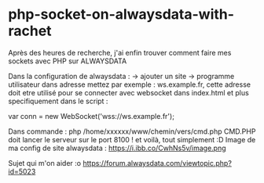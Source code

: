 # php-socket-on-alwaysdata-with-rachet
Après des heures de recherche, j'ai enfin trouver comment faire mes sockets avec PHP sur ALWAYSDATA

Dans la configuration de alwaysdata :
-> ajouter un site -> programme utilisateur
dans adresse mettez par exemple : ws.example.fr, cette adresse doit etre utilisé pour se connecter avec websocket dans index.html et plus specifiquement dans le script : 

var conn = new WebSocket('wss://ws.example.fr');

Dans commande : php /home/xxxxxx/www/chemin/vers/cmd.php
CMD.PHP doit lancer le serveur sur le port 8100 !
et voilà, tout simplement :D
Image de ma config de site alwaysdata : https://i.ibb.co/CwhNs5v/image.png

Sujet qui m'on aider :o 
https://forum.alwaysdata.com/viewtopic.php?id=5023
